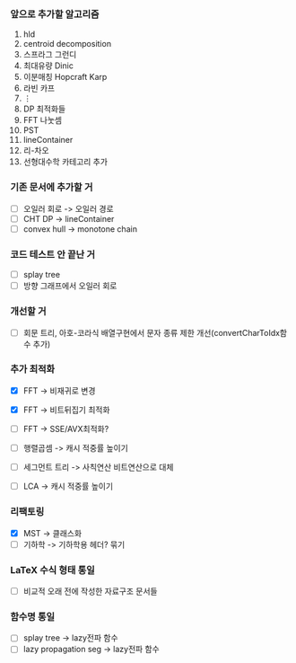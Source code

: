 ### 앞으로 추가할 알고리즘
  1. hld
  1. centroid decomposition
  1. 스프라그 그런디
  1. 최대유량 Dinic
  1. 이분매칭 Hopcraft Karp
  1. 라빈 카프
  1. $\vdots$
  1. DP 최적화들
  1. FFT 나눗셈
  1. PST
  1. lineContainer
  1. 리-차오
  1. 선형대수학 카테고리 추가

### 기존 문서에 추가할 거
  * [ ] 오일러 회로 -> 오일러 경로
  * [ ] CHT DP -> lineContainer
  * [ ] convex hull -> monotone chain

### 코드 테스트 안 끝난 거
  * [ ] splay tree
  * [ ] 방향 그래프에서 오일러 회로

### 개선할 거
  * [ ] 회문 트리, 아호-코라식 배열구현에서 문자 종류 제한 개선(convertCharToIdx함수 추가)

### 추가 최적화
  * [x] FFT -> 비재귀로 변경
  * [x] FFT -> 비트뒤집기 최적화
  * [ ] FFT -> SSE/AVX최적화?

  * [ ] 행렬곱셈 -> 캐시 적중률 높이기

  * [ ] 세그먼트 트리 -> 사칙연산 비트연산으로 대체
  
  * [ ] LCA -> 캐시 적중률 높이기

### 리팩토링
  * [X] MST -> 클래스화
  * [ ] 기하학 -> 기하학용 헤더? 묶기

### LaTeX 수식 형태 통일
  * [ ] 비교적 오래 전에 작성한 자료구조 문서들

### 함수명 통일
  * [ ] splay tree -> lazy전파 함수
  * [ ] lazy propagation seg -> lazy전파 함수